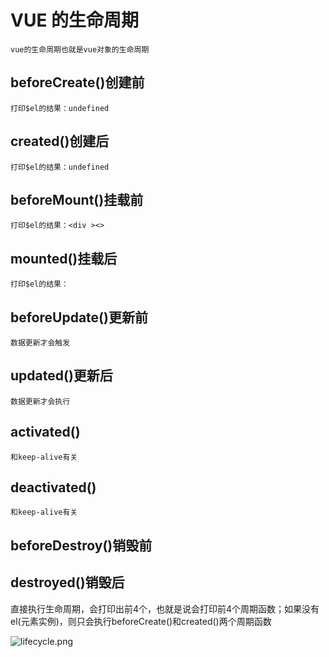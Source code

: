# VUE 的生命周期
    vue的生命周期也就是vue对象的生命周期
## beforeCreate()创建前
    打印$el的结果：undefined
## created()创建后
    打印$el的结果：undefined
## beforeMount()挂载前
    打印$el的结果：<div ><>
## mounted()挂载后
    打印$el的结果：
## beforeUpdate()更新前
    数据更新才会触发
## updated()更新后
    数据更新才会执行
## activated()
    和keep-alive有关
## deactivated()
    和keep-alive有关
## beforeDestroy()销毁前

## destroyed()销毁后

直接执行生命周期，会打印出前4个，也就是说会打印前4个周期函数；如果没有el(元素实例)，则只会执行beforeCreate()和created()两个周期函数

![lifecycle.png](0)